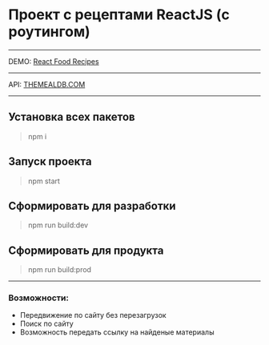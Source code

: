 # Проект с рецептами ReactJS (с роутингом)
____
DEMO: [React Food Recipes](https://gabberex.github.io/react-food-recipes/)
____
API: [THEMEALDB.COM](https://www.themealdb.com)
____
## Установка всех пакетов
>npm i
## Запуск проекта
>npm start
## Сформировать для разработки
>npm run build:dev
## Сформировать для продукта
>npm run build:prod
____
### Возможности:
- Передвижение по сайту без перезагрузок
- Поиск по сайту
- Возможность передать ссылку на найденые материалы
